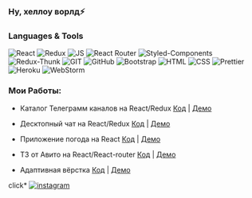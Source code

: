 ### Ну, хеллоу ворлд⚡

### Languages & Tools
![React](https://img.shields.io/badge/REACT-000?style=for-the-badge&logo=REACT)
![Redux](https://img.shields.io/badge/REDUX-000?style=for-the-badge&logo=Redux&logoColor=violet)
![JS](https://img.shields.io/badge/JavaScript-000?style=for-the-badge&logo=JavaScript&logoColor=yellow)
![React Router](https://img.shields.io/badge/ReactRouter-000?style=for-the-badge&logo=ReactRouter&logoColor=yellow)
![Styled-Components](https://img.shields.io/badge/StyledComponents-000?style=for-the-badge&logo=StyledComponents&logoColor=purpl)
![Redux-Thunk](https://img.shields.io/badge/ReduxThunk-000?style=for-the-badge&logo=&logoColor=1)
![GIT](https://img.shields.io/badge/GIT-000?style=for-the-badge&logo=GIT)
![GitHub](https://img.shields.io/badge/ESLint-000?style=for-the-badge&logo=GitHub&logoColor=fff)
![Bootstrap](https://img.shields.io/badge/Bootstrap-000?style=for-the-badge&logo=Bootstrap)
![HTML](https://img.shields.io/badge/HTML-000?style=for-the-badge&logo=html&logoColor=red)
![CSS](https://img.shields.io/badge/CSS-000?style=for-the-badge&logo=css&logoColor=fff)
![Prettier](https://img.shields.io/badge/Prettier-000?style=for-the-badge&logo=Prettier&logoColor=yellow)
![Heroku](https://img.shields.io/badge/Heroku-000?style=for-the-badge&logo=Heroku&logoColor=violet)
![WebStorm](https://img.shields.io/badge/WebStorm-000?style=for-the-badge&logo=WebStorm&logoColor=)



### Мои Работы:

 - Каталог Телеграмм каналов на React/Redux 
[Код](https://github.com/SheDeMere/telegram-channels-new) | [Демо](https://intocode-project-telegram.herokuapp.com/) 

- Десктопный чат на React/Redux
[Код](https://github.com/SheDeMere/react-chat) | [Демо](https://boiling-peak-29085.herokuapp.com/)

- Приложение погода на React
[Код](https://github.com/SheDeMere/weather) | [Демо](https://shedemere.github.io/weather/)
   
- ТЗ от Авито на React/React-router
[Код](https://github.com/SheDeMere/avito) | [Демо](https://vast-wildwood-19897.herokuapp.com/)

- Адаптивная вёрстка
[Код](https://github.com/SheDeMere/Auto-blog) | [Демо](https://shedemere.github.io/Auto-blog/)






click*
[![instagram](https://img.shields.io/badge/instagram-000?style=for-the-badge&logo=instagram&logoColor=B4068E)](https://www.instagram.com/abdulaev.13/)
